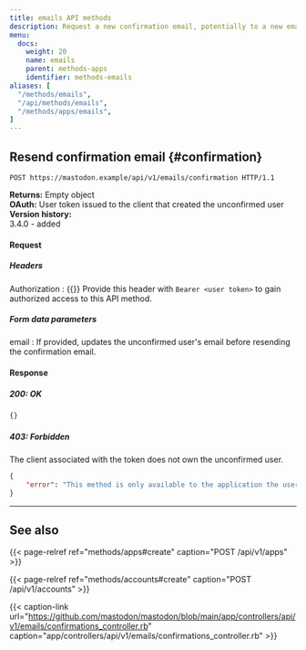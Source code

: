 ```yaml
---
title: emails API methods
description: Request a new confirmation email, potentially to a new email address.
menu:
  docs:
    weight: 20
    name: emails
    parent: methods-apps
    identifier: methods-emails
aliases: [
  "/methods/emails",
  "/api/methods/emails",
  "/methods/apps/emails",
]
---
```


<style>
#TableOfContents ul ul ul {display: none}
</style>

## Resend confirmation email {#confirmation}

```http
POST https://mastodon.example/api/v1/emails/confirmation HTTP/1.1
```

**Returns:** Empty object\
**OAuth:** User token issued to the client that created the unconfirmed user\
**Version history:**\
3.4.0 - added

#### Request
##### Headers

Authorization
: {{<required>}} Provide this header with `Bearer <user token>` to gain authorized access to this API method.

##### Form data parameters

email
: If provided, updates the unconfirmed user's email before resending the confirmation email.

#### Response
##### 200: OK

```json
{}
```

##### 403: Forbidden
The client associated with the token does not own the unconfirmed user.

```json
{
	"error": "This method is only available to the application the user originally signed-up with"
}
```

---

## See also

{{< page-relref ref="methods/apps#create" caption="POST /api/v1/apps" >}}

{{< page-relref ref="methods/accounts#create" caption="POST /api/v1/accounts" >}}

{{< caption-link url="https://github.com/mastodon/mastodon/blob/main/app/controllers/api/v1/emails/confirmations_controller.rb" caption="app/controllers/api/v1/emails/confirmations_controller.rb" >}}